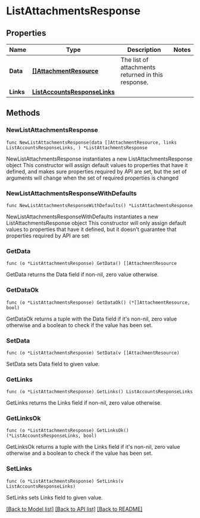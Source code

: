 # ListAttachmentsResponse

## Properties

Name | Type | Description | Notes
------------ | ------------- | ------------- | -------------
**Data** | [**[]AttachmentResource**](AttachmentResource.md) | The list of attachments returned in this response.  | 
**Links** | [**ListAccountsResponseLinks**](ListAccountsResponseLinks.md) |  | 

## Methods

### NewListAttachmentsResponse

`func NewListAttachmentsResponse(data []AttachmentResource, links ListAccountsResponseLinks, ) *ListAttachmentsResponse`

NewListAttachmentsResponse instantiates a new ListAttachmentsResponse object
This constructor will assign default values to properties that have it defined,
and makes sure properties required by API are set, but the set of arguments
will change when the set of required properties is changed

### NewListAttachmentsResponseWithDefaults

`func NewListAttachmentsResponseWithDefaults() *ListAttachmentsResponse`

NewListAttachmentsResponseWithDefaults instantiates a new ListAttachmentsResponse object
This constructor will only assign default values to properties that have it defined,
but it doesn't guarantee that properties required by API are set

### GetData

`func (o *ListAttachmentsResponse) GetData() []AttachmentResource`

GetData returns the Data field if non-nil, zero value otherwise.

### GetDataOk

`func (o *ListAttachmentsResponse) GetDataOk() (*[]AttachmentResource, bool)`

GetDataOk returns a tuple with the Data field if it's non-nil, zero value otherwise
and a boolean to check if the value has been set.

### SetData

`func (o *ListAttachmentsResponse) SetData(v []AttachmentResource)`

SetData sets Data field to given value.


### GetLinks

`func (o *ListAttachmentsResponse) GetLinks() ListAccountsResponseLinks`

GetLinks returns the Links field if non-nil, zero value otherwise.

### GetLinksOk

`func (o *ListAttachmentsResponse) GetLinksOk() (*ListAccountsResponseLinks, bool)`

GetLinksOk returns a tuple with the Links field if it's non-nil, zero value otherwise
and a boolean to check if the value has been set.

### SetLinks

`func (o *ListAttachmentsResponse) SetLinks(v ListAccountsResponseLinks)`

SetLinks sets Links field to given value.



[[Back to Model list]](../README.md#documentation-for-models) [[Back to API list]](../README.md#documentation-for-api-endpoints) [[Back to README]](../README.md)


